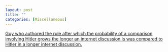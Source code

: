 ```yaml
---
layout: post
title: ""
categories: [Miscellaneous]
---
```

[Guy who authored the rule after which the probability of a comparison involving Hitler grows the longer an internet discussion is was compared to Hitler in a longer internet discussion.](https://mobile.twitter.com/sfmnemonic/status/1160921698142760961)


